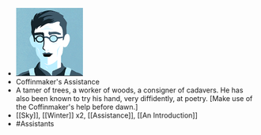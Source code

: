 - ![image.png](../assets/image_1700903080212_0.png)
- Coffinmaker's Assistance
- A tamer of trees, a worker of woods, a consigner of cadavers. He has also been known to try his hand, very diffidently, at poetry. [Make use of the Coffinmaker's help before dawn.]
- [[Sky]], [[Winter]] x2, [[Assistance]], [[An Introduction]]
- #Assistants